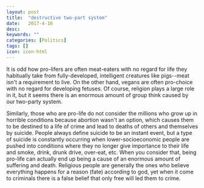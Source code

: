```yaml
---
layout: post
title:  "destructive two-part system"
date:   2017-4-10
desc:
keywords: ""
categories: [Politics]
tags: []
icon: icon-html
---
```

It is odd how pro-lifers are often meat-eaters with no regard for life they habitually take from fully-developed, intelligent creatures like pigs--meat isn't a requirement to live. On the other hand, vegans are often pro-choice with no regard for developing fetuses. Of course, religion plays a large role in it, but it seems there is an enormous amount of group think caused by our two-party system.

Similarly, those who are pro-life do not consider the millions who grow up in horrible conditions because abortion wasn't an option, which causes them to be destined to a life of crime and lead to deaths of others and themselves by suicide. People always define suicide to be an instant event, but a type of suicide is constantly occurring when lower-socioeconomic people are pushed into conditions where they no longer give importance to their life and smoke, drink, drunk drive, over-eat, etc. When you consider that, being pro-life can actually end up being a cause of an enormous amount of suffering and death. Religious people are generally the ones who believe everything happens for a reason (fate) according to god, yet when it come to criminals there is a false belief that only free will led them to crime. 
